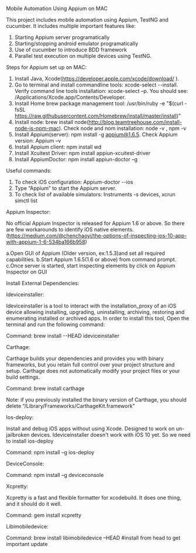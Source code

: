 Mobile Automation Using Appium on MAC

This project includes mobile automation using Appium, TestNG and cucumber. It includes multiple important features like:
1. Starting Appium server programatically
2. Starting/stopping android emulator programatically
3. Use of cucumber to introduce BDD framework
4. Parallel test execution on multiple devices using TestNG.


Steps for Appium set up on MAC:

1. Install Java, Xcode(https://developer.apple.com/xcode/download/ ).
2. Go to terminal and install commandline tools: xcode-select --install. Verify command line tools installation: xcode-select –p. You should see: /Applications/Xcode.app/Contents/Developer.
3. Install Home brew package management tool: /usr/bin/ruby -e "$(curl -fsSL https://raw.githubusercontent.com/Homebrew/install/master/install)”
4. Install node: brew install node(http://blog.teamtreehouse.com/install-node-js-npm-mac). Check node and nom installation: node -v , npm -v
5. Install Appium(server): npm install -g appium@1.6.5. Check Appium version: Appium –v
6. Install Appium client: npm install wd
7. Install Xcuitest Driver: npm install appiun-xcuitest-driver
8. Install AppiumDoctor: npm install appiun-doctor –g

Useful commands:
1. To check iOS configuration: Appium-doctor --ios
2. Type “Appium” to start the Appium server.
3. To check list of available simulators: Instruments -s devices, xcrun simctl list


Appium Inspector:

No official Appium Inspector is released for Appium 1.6 or above. So there are few workarounds to identify iOS native elements.(https://medium.com/@chenchaoyi/the-options-of-inspecting-ios-10-app-with-appium-1-6-534ba166b958)

a.Open GUI of Appium (Older version, ex:1.5.3)and set all required capabilities. b.Start Appium 1.6.5(1.6 or above) from command prompt. c.Once server is started, start inspecting elements by click on Appium Inspector on GUI

Install External Dependencies:

Ideviceinstaller:

Ideviceinstaller is a tool to interact with the installation_proxy of an iOS device allowing installing, upgrading, uninstalling, archiving, restoring and enumerating installed or archived apps. In order to install this tool, Open the terminal and run the following command:

Command: brew install --HEAD  ideviceinstaller

Carthage:

Carthage builds your dependencies and provides you with binary frameworks, but you retain full control over your project structure and setup. Carthage does not automatically modify your project files or your build settings.

Command: brew install carthage

Note: if you previously installed the binary version of Carthage, you should delete    “/Library/Frameworks/CarthageKit.framework”

Ios-deploy:

Install and debug iOS apps without using Xcode. Designed to work on un-jailbroken devices. Ideviceinstaller  doesn't work with iOS 10 yet. So we need to install ios-deploy

Command: npm install –g ios-deploy

DeviceConsole:

Command: npm install –g deviceconsole

Xcpretty:

Xcpretty is a fast and flexible formatter for xcodebuild. It does one thing, and it should do it well.

Command: gem install xcpretty

Libimobiledevice:

Command: brew install libimobiledevice –HEAD  #install from head to get important update
